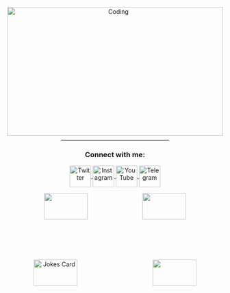 <div style="background-image: url('https://e1.pxfuel.com/desktop-wallpaper/450/472/desktop-wallpaper-for-android-mobile-nature-love-best-nature-mobile-thumbnail.jpg'); background-size: cover; background-position: center; height: 300px;">
  <!-- Your existing content goes here -->
  <div align="center">
    <img alt="Coding" src="https://art.ngfiles.com/images/3003000/3003864_moawling_pixel-day-2023-banner.gif" style="width:100%;">
    <hr style="width:50%; margin-top: 10px;">
  </div>
  <h3 align="center">Connect with me:</h3>
  <p align="center">
    <a href="https://twitter.com/NovemberMoon19" target="blank">
      <img align="center" src="https://img.icons8.com/color/48/000000/twitter--v1.png" alt="Twitter" height="50" width="50" />
    </a>
    <a href="https://www.instagram.com/satousama2021/" target="blank">
      <img align="center" src="https://img.icons8.com/color/48/000000/instagram-new.png" alt="Instagram" height="50" width="50" />
    </a>
    <a href="https://www.youtube.com/channel/UCJG3nPgXQkl9EtOUdBCrxWA" target="blank">
      <img align="center" src="https://img.icons8.com/color/48/000000/youtube-play.png" alt="YouTube" height="50" width="50" />
    </a>
    <a href="https://t.me/BeWaterMyBestoFrendo" target="blank">
      <img align="center" src="https://img.icons8.com/color/48/000000/telegram-app.png" alt="Telegram" height="50" width="50" />
    </a>
  </p>

  <div align="center">
      <img src="https://github-readme-stats.vercel.app/api?username=summermeitei&show=reviews,discussions_started,discussions_answered,prs_merged,prs_merged_percentage&show_icons=true&theme=tokyonight" width="45%" />
      <img src="https://github-profile-trophy.vercel.app/?username=summermeitei&theme=tokyonight&column=3&row=2" width="45%" />
      <hr style="width: 2px; background-color: #fff; height: auto; margin: 0 20px;">
  </div>

  <!-- Bottom center for joke card and streak stats -->
  <div align="center" style="margin-top: 20px;">
    <img align="left" src="https://readme-jokes.vercel.app/api" alt="Jokes Card" width="45%" />
    <img align="right" src="https://github-readme-streak-stats.herokuapp.com/?user=summermeitei&theme=tokyonight" width="45%" />
  </div>
</div>
